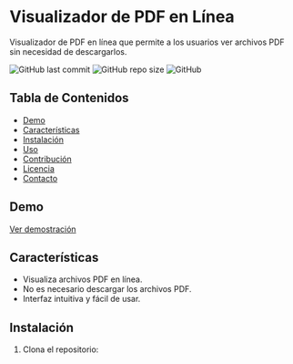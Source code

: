 <!-- Título del Proyecto -->
# Visualizador de PDF en Línea

<!-- Descripción del Proyecto -->
Visualizador de PDF en línea que permite a los usuarios ver archivos PDF sin necesidad de descargarlos.

<!-- Badges -->
![GitHub last commit](https://img.shields.io/github/last-commit/DarioAlbor/PDFViewer)
![GitHub repo size](https://img.shields.io/github/repo-size/DarioAlbor/PDFViewer)
![GitHub](https://img.shields.io/github/license/DarioAlbor/PDFViewer)

<!-- Tabla de Contenidos -->
## Tabla de Contenidos
- [Demo](#demo)
- [Características](#características)
- [Instalación](#instalación)
- [Uso](#uso)
- [Contribución](#contribución)
- [Licencia](#licencia)
- [Contacto](#contacto)

<!-- Demo -->
## Demo
[Ver demostración](#)

<!-- Características -->
## Características
- Visualiza archivos PDF en línea.
- No es necesario descargar los archivos PDF.
- Interfaz intuitiva y fácil de usar.

<!-- Instalación -->
## Instalación
1. Clona el repositorio: 
